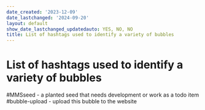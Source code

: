 ```yaml
---
date_created: '2023-12-09'
date_lastchanged: '2024-09-20'
layout: default
show_date_lastchanged_updatedauto: YES, NO, NO
title: List of hashtags used to identify a variety of bubbles
---
```


# List of hashtags used to identify a variety of bubbles

#MMSseed - a planted seed that needs development or work as a todo item
#bubble-upload - upload this bubble to the website 
